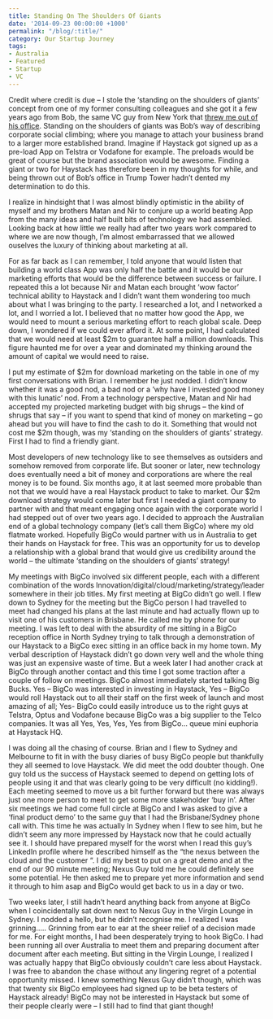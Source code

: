 ```yaml
---
title: Standing On The Shoulders Of Giants 
date: '2014-09-23 00:00:00 +1000'
permalink: "/blog/:title/"
category: Our Startup Journey
tags:
- Australia
- Featured
- Startup
- VC
---
```


Credit where credit is due – I stole the ‘standing on the shoulders of giants’ concept from one of my former consulting colleagues and she got it a few years ago from Bob, the same VC guy from New York that [threw me out of his office](https://thehaystackapp.com/blog/standing-on-the-shoulders-of-giants/). Standing on the shoulders of giants was Bob’s way of describing corporate social climbing; where you manage to attach your business brand to a larger more established brand. Imagine if Haystack got signed up as a pre-load App on Telstra or Vodafone for example. The preloads would be great of course but the brand association would be awesome. Finding a giant or two for Haystack has therefore been in my thoughts for while, and being thrown out of Bob’s office in Trump Tower hadn’t dented my determination to do this.

I realize in hindsight that I was almost blindly optimistic in the ability of myself and my brothers Matan and Nir to conjure up a world beating App from the many ideas and half built bits of technology we had assembled. Looking back at how little we really had after two years work compared to where we are now though, I’m almost embarrassed that we allowed ouselves the luxury of thinking about marketing at all.

For as far back as I can remember, I told anyone that would listen that building a world class App was only half the battle and it would be our marketing efforts that would be the difference between success or failure. I repeated this a lot because Nir and Matan each brought ‘wow factor’ technical ability to Haystack and I didn’t want them wondering too much about what I was bringing to the party. I researched a lot, and I networked a lot, and I worried a lot. I believed that no matter how good the App, we would need to mount a serious marketing effort to reach global scale. Deep down, I wondered if we could ever afford it. At some point, I had calculated that we would need at least $2m to guarantee half a million downloads. This figure haunted me for over a year and dominated my thinking around the amount of capital we would need to raise.

I put my estimate of $2m for download marketing on the table in one of my first conversations with Brian. I remember he just nodded. I didn’t know whether it was a good nod, a bad nod or a ‘why have I invested good money with this lunatic’ nod. From a technology perspective, Matan and Nir had accepted my projected marketing budget with big shrugs – the kind of shrugs that say – if you want to spend that kind of money on marketing – go ahead but you will have to find the cash to do it. Something that would not cost me $2m though, was my ‘standing on the shoulders of giants’ strategy. First I had to find a friendly giant.

Most developers of new technology like to see themselves as outsiders and somehow removed from corporate life. But sooner or later, new technology does eventually need a bit of money and corporations are where the real money is to be found. Six months ago, it at last seemed more probable than not that we would have a real Haystack product to take to market. Our $2m download strategy would come later but first I needed a giant company to partner with and that meant engaging once again with the corporate world I had stepped out of over two years ago. I decided to approach the Australian end of a global technology company (let’s call them BigCo) where my old flatmate worked. Hopefully BigCo would partner with us in Australia to get their hands on Haystack for free. This was an opportunity for us to develop a relationship with a global brand that would give us credibility around the world – the ultimate ‘standing on the shoulders of giants’ strategy!

My meetings with BigCo involved six different people, each with a different combination of the words Innovation/digital/cloud/marketing/strategy/leader somewhere in their job titles. My first meeting at BigCo didn’t go well. I flew down to Sydney for the meeting but the BigCo person I had travelled to meet had changed his plans at the last minute and had actually flown up to visit one of his customers in Brisbane. He called me by phone for our meeting. I was left to deal with the absurdity of me sitting in a BigCo reception office in North Sydney trying to talk through a demonstration of our Haystack to a BigCo exec sitting in an office back in my home town. My verbal description of Haystack didn’t go down very well and the whole thing was just an expensive waste of time. But a week later I had another crack at BigCo through another contact and this time I got some traction after a couple of follow on meetings. BigCo almost immediately started talking Big Bucks. Yes – BigCo was interested in investing in Haystack, Yes – BigCo would roll Haystack out to all their staff on the first week of launch and most amazing of all; Yes- BigCo could easily introduce us to the right guys at Telstra, Optus and Vodafone because BigCo was a big supplier to the Telco companies. It was all Yes, Yes, Yes, Yes from BigCo… queue mini euphoria at Haystack HQ.

I was doing all the chasing of course. Brian and I flew to Sydney and Melbourne to fit in with the busy diaries of busy BigCo people but thankfully they all seemed to love Haystack. We did meet the odd doubter though. One guy told us the success of Haystack seemed to depend on getting lots of people using it and that was clearly going to be very difficult (no kidding!). Each meeting seemed to move us a bit further forward but there was always just one more person to meet to get some more stakeholder ‘buy in’. After six meetings we had come full circle at BigCo and I was asked to give a ‘final product demo’ to the same guy that I had the Brisbane/Sydney phone call with. This time he was actually In Sydney when I flew to see him, but he didn’t seem any more impressed by Haystack now that he could actually see it. I should have prepared myself for the worst when I read this guy’s LinkedIn profile where he described himself as the “the nexus between the cloud and the customer “. I did my best to put on a great demo and at the end of our 90 minute meeting; Nexus Guy told me he could definitely see some potential. He then asked me to prepare yet more information and send it through to him asap and BigCo would get back to us in a day or two.

Two weeks later, I still hadn’t heard anything back from anyone at BigCo when I coincidentally sat down next to Nexus Guy in the Virgin Lounge in Sydney. I nodded a hello, but he didn’t recognise me. I realized I was grinning….. Grinning from ear to ear at the sheer relief of a decision made for me. For eight months, I had been desperately trying to hook BigCo. I had been running all over Australia to meet them and preparing document after document after each meeting. But sitting in the Virgin Lounge, I realized I was actually happy that BigCo obviously couldn’t care less about Haystack. I was free to abandon the chase without any lingering regret of a potential opportunity missed. I knew something Nexus Guy didn’t though, which was that twenty six BigCo employees had signed up to be beta testers of Haystack already! BigCo may not be interested in Haystack but some of their people clearly were – I still had to find that giant though!

